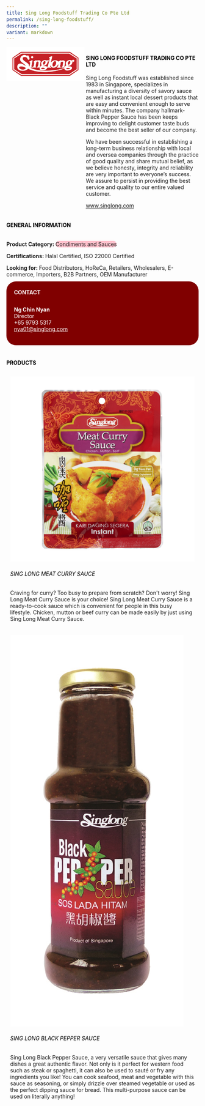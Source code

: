 ```yaml
---
title: Sing Long Foodstuff Trading Co Pte Ltd
permalink: /sing-long-foodstuff/
description: ""
variant: markdown
---
```

<div class="flex-paragraph">
	<div style="display: flex; flex-wrap: wrap;" class="flex-container">
		<div style="flex: 1 1 40%; display: block;" class="card sgds">
			<img src="/images/Sing%20Long%20Foodstuff/sing_long_foodstuff_logo.jpg">
		</div>
		<div style="flex: 1 1 58%; display: block; margin-left: 3px" class="card-sgds">
			<h4 style="text-transform: uppercase; color: black;"><b>Sing Long Foodstuff Trading Co Pte Ltd</b></h4>
			<p>Sing Long Foodstuff was established since 1983 in Singapore, specializes in manufacturing a diversity of savory sauce as well as instant local dessert products that are easy and convenient enough to serve within minutes. The company hallmark-Black Pepper Sauce has been keeps improving to delight customer taste buds and become the best seller of our company.</p>
			<p>We have been successful in establishing a long-term business relationship with local and oversea companies through the practice of good quality and share mutual belief, as we believe honesty, integrity and reliability are very important to everyone’s success. We assure to persist in providing the best service and quality to our entire valued customer.</p>
			<p><a target="_blank" href="https://www.singlong.com">www.singlong.com</a></p>
		</div>
	</div>
</div>

<h4 style="text-transform: uppercase; color: black;">
	<b>General Information</b>
</h4>
<div style="display: flex; flex-wrap: wrap;" class="flex-container">
	<div style="flex: 1 1 65%; display: block; align-self: stretch" class="card sgds">
		<div class="flex-paragraph">
			<p>
				<b>Product Category: </b>
				<span style="background-color: pink; border-radius: 10px;">Condiments and Sauces</span>
			</p>
			<p>
				<b>Certifications: </b>Halal Certified, ISO 22000 Certified
			</p>
			<p style="margin-bottom: 10px;">
				<b>Looking for: </b>Food Distributors, HoReCa, Retailers, Wholesalers, E-commerce, Importers, B2B Partners, OEM Manufacturer
			</p>
		</div>
	</div>
	<div style="flex: 1 1 35%; padding: 10px; display: block; background-color: maroon; border-radius: 25px; align-self: center;" class="card sgds">
		<h4 style="color: white; margin-top: 10px; margin-left: 10px;">CONTACT</h4>
		<div class="flex-paragraph">
			<p style="padding: 10px; color: white;">
				<b>Ng Chin Nyan</b>
				<br>Director<br>+65 9793 5317<br>
				<a style="color: white;" href="mailto:nya01@singlong.com">nya01@singlong.com</a>
			</p>
		</div>
	</div>
</div>
<br>
<h4 style="text-transform: uppercase; color: black;">
	<b>Products</b>
</h4>
<div style="display: flex; flex-wrap: wrap;">
	<div style="flex: 1 1 47%; margin: 10px; display: block;" class="card sgds">
		<div style="display: block;" class="flex-image">
			<img src="/images/Sing%20Long%20Foodstuff/sing_long_foodstuff_product_01.jpg">
		</div>
		<div class="flex-paragraph">
			<h6 style="text-transform: uppercase; color: black;">Sing Long Meat Curry Sauce</h6>
			<p>Craving for curry? Too busy to prepare from scratch? Don't worry! Sing Long Meat Curry Sauce is your choice! Sing Long Meat Curry Sauce is a ready-to-cook sauce which is convenient for people in this busy lifestyle. Chicken, mutton or beef curry can be made easily by just using Sing Long Meat Curry Sauce.</p>
		</div>
	</div>
	<div style="flex: 1 1 47%; margin: 10px; display: block;" class="card sgds">
		<div style="display: block;" class="flex-image">
			<img src="/images/Sing%20Long%20Foodstuff/sing_long_foodstuff_product_02.jpg">
		</div>
		<div class="flex-paragraph">
			<h6 style="text-transform: uppercase; color: black;">Sing Long Black Pepper Sauce</h6>
			<p>Sing Long Black Pepper Sauce, a very versatile sauce that gives many dishes a great authentic flavor. Not only is it perfect for western food such as steak or spaghetti, it can also be used to sauté or fry any ingredients you like! You can cook seafood, meat and vegetable with this sauce as seasoning, or simply drizzle over steamed vegetable or used as the perfect dipping sauce for bread. This multi-purpose sauce can be used on literally anything!</p>
		</div>
	</div>
</div>